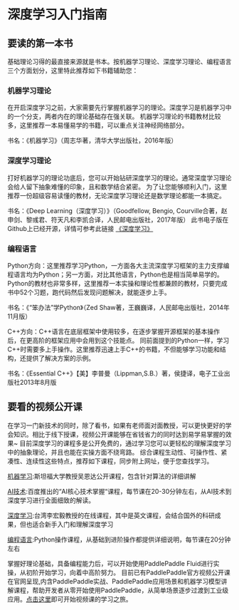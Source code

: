 # 深度学习入门指南

## 要读的第一本书
基础理论习得的最直接来源就是书本。按机器学习理论、深度学习理论、编程语言三个方面划分，这里特此推荐如下书籍辅助您：


### 机器学习理论

在开启深度学习之前，大家需要先行掌握机器学习的理论。深度学习是机器学习中的一个分支，两者内在的理论基础存在强关联。
机器学习理论的书籍教材比较多，这里推荐一本易懂易学的书籍，可以重点关注神经网络部分。

书名：《机器学习》（周志华著，清华大学出版社，2016年版）

### 深度学习理论

打好机器学习的理论功底后，您可以开始钻研深度学习的理论。通常深度学习理论会给人留下抽象难懂的印象，且和数学结合紧密。
为了让您能够顺利入门，这里推荐一份超级容易读懂的教材，无论深度学习理论还是数学理论都能一本搞定。

书名：《Deep Learning（深度学习）》（Goodfellow, Bengio, Courville合著，赵申剑、黎彧君、符天凡和李凯合译，人民邮电出版社，2017年版）
此书电子版在Github上已经开源，详情可参考此链接 [《深度学习》](https://github.com/exacity/deeplearningbook-chinese)

### 编程语言

Python方向：这里推荐学习Python，一方面各大主流深度学习框架的主力支撑编程语言均为Python；另一方面，对比其他语言，Python也是相当简单易学的。
Python的教材也非常多样，这里推荐一本实操和理论性都兼顾的教材，只要完成书中52个习题，跑代码然后发现问题解决，就能逐步上手。

书名：《“笨办法”学Python》（Zed Shaw著，王巍巍译，人民邮电出版社，2014年11月版）


C++方向：C++语言在底层框架中使用较多，在逐步掌握开源框架的基本操作后，在更高阶的框架应用中会用到这个技能点。
同前面提到的Python一样，学习C++时需要多上手操作。这里推荐迅速上手C++的书籍，不但能够学习功能和结构，还提供了解决方案的示例。

书名：《Essential C++》【美】李普曼（Lippman,S.B.）著，侯捷译，电子工业出版社2013年8月版



## 要看的视频公开课

在学习一门新技术的同时，除了看书，如果有老师面对面教授，可以更快更好的学会知识。相比于线下授课，视频公开课能够在省钱省力的同时达到易学易掌握的效果~
目前深度学习的课程多是公开免费的，通过学习您可以更轻松的理解深度学习中的抽象理论，并且也能在实操方面不绕弯路。
综合课程生动性、可操作性、紧凑性、连续性这些特点，推荐如下课程，同步附上网址，便于您查找学习。


[机器学习](http://open.163.com/special/opencourse/machinelearning.html):斯坦福大学教授吴恩达公开课程，包含针对算法的详细讲解

[AI技术](https://ai.baidu.com/paddlepaddle/player?id=13):百度推出的“AI核心技术掌握“课程，每节课在20-30分钟左右，从AI技术到深度学习进行全面细致的解读。

[深度学习](http://speech.ee.ntu.edu.tw/~tlkagk/courses_ML17_2.html):台湾李宏毅教授的在线课程，其中是英文课程，会结合国外的科研成果，但也适合新手入门和理解深度学习

[编程语言](https://ai.baidu.com/paddlepaddle/openCourses):Python操作课程，从基础到进阶操作都提供详细说明，每节课在20分钟左右


掌握好理论基础，具备编程能力后，可以开始使用PaddlePaddle Fluid进行实操，从初阶开始学习，向着中高阶努力。
目前已有PaddlePaddle官方视频公开课在官网呈现,内含PaddlePaddle实战、PaddlePaddle应用场景和机器学习模型讲解课程，帮助开发者从零开始使用PaddlePaddle，从简单场景逐步过渡到工业级应用。[点击这里](http://ai.baidu.com/paddlepaddle/openCourses)即可开始视频课的学习之旅。
